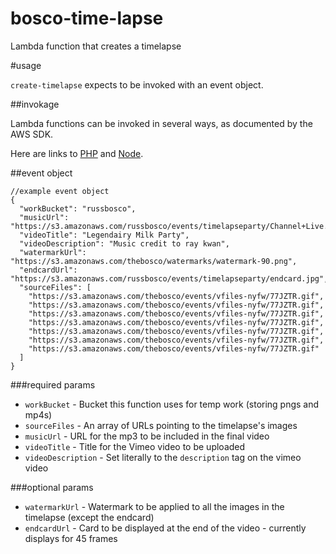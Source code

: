 # bosco-time-lapse

Lambda function that creates a timelapse


#usage

`create-timelapse` expects to be invoked with an event object.

##invokage

Lambda functions can be invoked in several ways, as documented by the AWS SDK.

Here are links to [PHP](http://docs.aws.amazon.com/aws-sdk-php/latest/class-Aws.Lambda.LambdaClient.html#_invokeAsync) and [Node](http://docs.aws.amazon.com/AWSJavaScriptSDK/latest/index.html).

##event object

```
//example event object
{
  "workBucket": "russbosco",
  "musicUrl": "https://s3.amazonaws.com/russbosco/events/timelapseparty/Channel+Live.mp3",
  "videoTitle": "Legendairy Milk Party",
  "videoDescription": "Music credit to ray kwan",
  "watermarkUrl": "https://s3.amazonaws.com/thebosco/watermarks/watermark-90.png",
  "endcardUrl": "https://s3.amazonaws.com/russbosco/events/timelapseparty/endcard.jpg",
  "sourceFiles": [ 
    "https://s3.amazonaws.com/thebosco/events/vfiles-nyfw/77JZTR.gif",
    "https://s3.amazonaws.com/thebosco/events/vfiles-nyfw/77JZTR.gif",
    "https://s3.amazonaws.com/thebosco/events/vfiles-nyfw/77JZTR.gif",
    "https://s3.amazonaws.com/thebosco/events/vfiles-nyfw/77JZTR.gif",
    "https://s3.amazonaws.com/thebosco/events/vfiles-nyfw/77JZTR.gif",
    "https://s3.amazonaws.com/thebosco/events/vfiles-nyfw/77JZTR.gif",
    "https://s3.amazonaws.com/thebosco/events/vfiles-nyfw/77JZTR.gif"
  ]
}
```

###required params

- `workBucket` - Bucket this function uses for temp work (storing pngs and mp4s)
- `sourceFiles` - An array of URLs pointing to the timelapse's images
- `musicUrl` - URL for the mp3 to be included in the final video
- `videoTitle` - Title for the Vimeo video to be uploaded
- `videoDescription` - Set literally to the `description` tag on the vimeo video

###optional params

- `watermarkUrl` - Watermark to be applied to all the images in the timelapse (except the endcard)
- `endcardUrl` - Card to be displayed at the end of the video - currently displays for 45 frames
